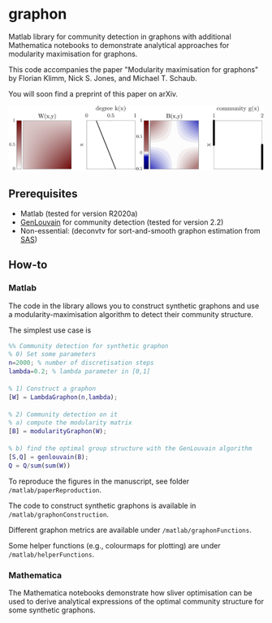 # graphon
Matlab library for community detection in graphons with additional Mathematica notebooks to demonstrate analytical approaches for modularity maximisation for graphons.

This code accompanies the paper "Modularity maximisation for graphons" by Florian Klimm, Nick S. Jones, and Michael T. Schaub.

You will soon find a preprint of this paper on arXiv.

![image info](./matlab/paperReproduction/figures/fig3_lambdaGraphon.png)

## Prerequisites
- Matlab (tested for version R2020a)
- [GenLouvain](https://github.com/GenLouvain/GenLouvain) for community detection (tested for version 2.2)
- Non-essential: (deconvtv for sort-and-smooth graphon estimation from [SAS](https://github.com/airoldilab/SAS))

## How-to

### Matlab
The code in the library allows you to construct synthetic graphons and use a modularity-maximisation algorithm to detect their community structure.

The simplest use case is
```Matlab
%% Community detection for synthetic graphon
% 0) Set some parameters
n=2000; % number of discretisation steps
lambda=0.2; % lambda parameter in [0,1]

% 1) Construct a graphon
[W] = LambdaGraphon(n,lambda);

% 2) Community detection on it
% a) compute the modularity matrix
[B] = modularityGraphon(W);

% b) find the optimal group structure with the GenLouvain algorithm
[S,Q] = genlouvain(B);
Q = Q/sum(sum(W))
```

To reproduce the figures in the manuscript, see folder `/matlab/paperReproduction`.

The code to construct synthetic graphons is available in `/matlab/graphonConstruction`.

Different graphon metrics are available under `/matlab/graphonFunctions`.

Some helper functions (e.g., colourmaps for plotting) are under `/matlab/helperFunctions`.

### Mathematica

The Mathematica notebooks demonstrate how sliver optimisation can be used to derive analytical expressions of the optimal community structure for some synthetic graphons.
